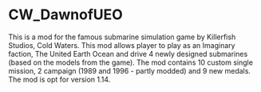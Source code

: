 # CW_DawnofUEO
This is a mod for the famous submarine simulation game by Killerfish Studios, Cold Waters. This mod allows player   to play as an Imaginary faction, The United Earth Ocean and drive 4 newly designed submarines (based on the models   from the game). The mod contains 10 custom single mission, 2 campaign (1989 and 1996 - partly modded) and 9 new   medals. The mod is opt for version 1.14. 

